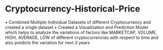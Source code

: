 # Cryptocurrency-Historical-Price
•	Combined Multiple Individual Datasets of different Cryptocurrency and created a single dataset
•	Created a Visualization and Prediction Model which helps to analyze the variations of factors like MARKETCAP, VOLUME, HIGH, AVERAGE, LOW of different cryptocurrencies with respect to time and also predicts the variation for next 3 years 
